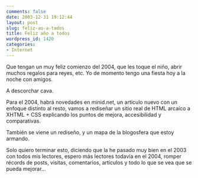 ```yaml
---
comments: false
date: 2003-12-31 19:12:44
layout: post
slug: feliz-ao-a-todos
title: Feliz año a todos
wordpress_id: 1420
categories:
- Internet
---
```


Que tengan un muy feliz comienzo del 2004, que les toque el niño, abrir muchos regalos para reyes, etc. Yo de momento tengo una fiesta hoy a la noche con amigos.





A descorchar cava.





Para el 2004, habrá novedades en minid.net, un artículo nuevo con un enfoque distinto al resto, vamos a rediseñar un sitio real de HTML arcaíco a XHTML + CSS explicando los puntos de mejora, accesibilidad y comparativas.





También se viene un rediseño, y un mapa de la blogosfera que estoy armando.





Solo quiero terminar esto, diciendo que la he pasado muy bien en el 2003 con todos mis lectores, espero más lectores todavía en el 2004, romper récords de posts, visitas, comentarios, artículos y todo lo que se vea que se pueda mejorar…




 
